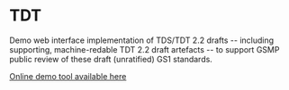 # TDT

Demo web interface implementation of TDS/TDT 2.2 drafts -- including supporting, machine-redable TDT 2.2 draft artefacts -- to support GSMP public review of these draft (unratified) GS1 standards.

[Online demo tool available here](https://gs1.github.io/TDT/2.2.0-draft/demo/index.html)
